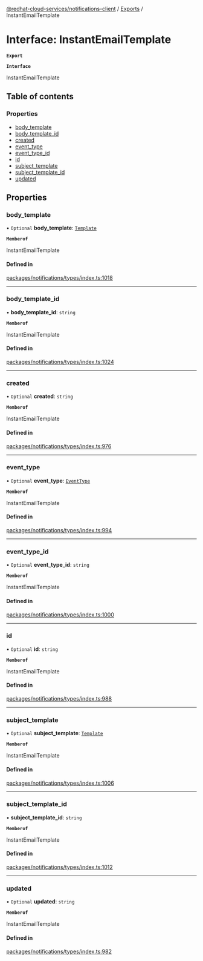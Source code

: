 [@redhat-cloud-services/notifications-client](../README.md) / [Exports](../modules.md) / InstantEmailTemplate

# Interface: InstantEmailTemplate

**`Export`**

**`Interface`**

InstantEmailTemplate

## Table of contents

### Properties

- [body\_template](InstantEmailTemplate.md#body_template)
- [body\_template\_id](InstantEmailTemplate.md#body_template_id)
- [created](InstantEmailTemplate.md#created)
- [event\_type](InstantEmailTemplate.md#event_type)
- [event\_type\_id](InstantEmailTemplate.md#event_type_id)
- [id](InstantEmailTemplate.md#id)
- [subject\_template](InstantEmailTemplate.md#subject_template)
- [subject\_template\_id](InstantEmailTemplate.md#subject_template_id)
- [updated](InstantEmailTemplate.md#updated)

## Properties

### body\_template

• `Optional` **body\_template**: [`Template`](Template.md)

**`Memberof`**

InstantEmailTemplate

#### Defined in

[packages/notifications/types/index.ts:1018](https://github.com/RedHatInsights/javascript-clients/blob/master/packages/notifications/types/index.ts#L1018)

___

### body\_template\_id

• **body\_template\_id**: `string`

**`Memberof`**

InstantEmailTemplate

#### Defined in

[packages/notifications/types/index.ts:1024](https://github.com/RedHatInsights/javascript-clients/blob/master/packages/notifications/types/index.ts#L1024)

___

### created

• `Optional` **created**: `string`

**`Memberof`**

InstantEmailTemplate

#### Defined in

[packages/notifications/types/index.ts:976](https://github.com/RedHatInsights/javascript-clients/blob/master/packages/notifications/types/index.ts#L976)

___

### event\_type

• `Optional` **event\_type**: [`EventType`](EventType.md)

**`Memberof`**

InstantEmailTemplate

#### Defined in

[packages/notifications/types/index.ts:994](https://github.com/RedHatInsights/javascript-clients/blob/master/packages/notifications/types/index.ts#L994)

___

### event\_type\_id

• `Optional` **event\_type\_id**: `string`

**`Memberof`**

InstantEmailTemplate

#### Defined in

[packages/notifications/types/index.ts:1000](https://github.com/RedHatInsights/javascript-clients/blob/master/packages/notifications/types/index.ts#L1000)

___

### id

• `Optional` **id**: `string`

**`Memberof`**

InstantEmailTemplate

#### Defined in

[packages/notifications/types/index.ts:988](https://github.com/RedHatInsights/javascript-clients/blob/master/packages/notifications/types/index.ts#L988)

___

### subject\_template

• `Optional` **subject\_template**: [`Template`](Template.md)

**`Memberof`**

InstantEmailTemplate

#### Defined in

[packages/notifications/types/index.ts:1006](https://github.com/RedHatInsights/javascript-clients/blob/master/packages/notifications/types/index.ts#L1006)

___

### subject\_template\_id

• **subject\_template\_id**: `string`

**`Memberof`**

InstantEmailTemplate

#### Defined in

[packages/notifications/types/index.ts:1012](https://github.com/RedHatInsights/javascript-clients/blob/master/packages/notifications/types/index.ts#L1012)

___

### updated

• `Optional` **updated**: `string`

**`Memberof`**

InstantEmailTemplate

#### Defined in

[packages/notifications/types/index.ts:982](https://github.com/RedHatInsights/javascript-clients/blob/master/packages/notifications/types/index.ts#L982)
